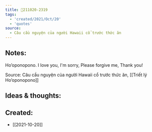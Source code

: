 ```yaml
---
title: 💬211020-2319
tags:
  - 'created/2021/Oct/20'
  - 'quotes'
source:
  - Câu cầu nguyện của người Hawaii cổ trước thức ăn
---
```


## Notes:
Ho’oponopono. I love you, I'm sorry, Please forgive me, Thank you!

Source: Câu cầu nguyện của người Hawaii cổ trước thức ăn, [[Triết lý Ho’oponopono]]

## Ideas & thoughts:


## Created:
- [[2021-10-20]]
